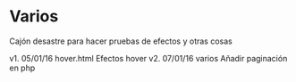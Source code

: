 # Varios
Cajón desastre para hacer pruebas de efectos y otras cosas

v1.     05/01/16    hover.html  Efectos hover
v2.     07/01/16    varios      Añadir paginación en php